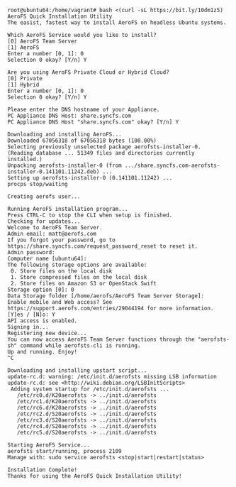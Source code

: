    root@ubuntu64:/home/vagrant# bash <(curl -sL https://bit.ly/10dm1z5)
    AeroFS Quick Installation Utility
    The easist, fastest way to install AeroFS on headless Ubuntu systems.

    Which AeroFS Service would you like to install?
    [0] AeroFS Team Server
    [1] AeroFS
    Enter a number [0, 1]: 0
    Selection 0 okay? [Y/n] Y

    Are you using AeroFS Private Cloud or Hybrid Cloud?
    [0] Private
    [1] Hybrid
    Enter a number [0, 1]: 0
    Selection 0 okay? [Y/n] Y

    Please enter the DNS hostname of your Appliance.
    PC Appliance DNS Host: share.syncfs.com
    PC Appliance DNS Host "share.syncfs.com" okay? [Y/n] Y

    Downloading and installing AeroFS...
    Downloaded 67056318 of 67056318 bytes (100.00%)
    Selecting previously unselected package aerofsts-installer-0.
    (Reading database ... 51349 files and directories currently installed.)
    Unpacking aerofsts-installer-0 (from .../share.syncfs.com-aerofsts-installer-0.141101.11242.deb) ...
    Setting up aerofsts-installer-0 (0.141101.11242) ...
    procps stop/waiting

    Creating aerofs user...

    Running AeroFS installation program...
    Press CTRL-C to stop the CLI when setup is finished.
    Checking for updates...
    Welcome to AeroFS Team Server.
    Admin email: matt@aerofs.com
    If you forgot your password, go to
    https://share.syncfs.com/request_password_reset to reset it.
    Admin password: 
    Computer name [ubuntu64]: 
    The following storage options are available:
     0. Store files on the local disk
     1. Store compressed files on the local disk
     2. Store files on Amazon S3 or OpenStack Swift
    Storage option [0]: 0
    Data Storage folder [/home/aerofs/AeroFS Team Server Storage]: 
    Enable mobile and Web access? See https://support.aerofs.com/entries/29044194 for more information.
    [Y]es / [N]o: Y
    API access is enabled.
    Signing in...
    Registering new device...
    You can now access AeroFS Team Server functions through the "aerofsts-sh" command while aerofsts-cli is running.
    Up and running. Enjoy!
    ^C

    Downloading and installing upstart script...
    update-rc.d: warning: /etc/init.d/aerofsts missing LSB information
    update-rc.d: see <http://wiki.debian.org/LSBInitScripts>
     Adding system startup for /etc/init.d/aerofsts ...
       /etc/rc0.d/K20aerofsts -> ../init.d/aerofsts
       /etc/rc1.d/K20aerofsts -> ../init.d/aerofsts
       /etc/rc6.d/K20aerofsts -> ../init.d/aerofsts
       /etc/rc2.d/S20aerofsts -> ../init.d/aerofsts
       /etc/rc3.d/S20aerofsts -> ../init.d/aerofsts
       /etc/rc4.d/S20aerofsts -> ../init.d/aerofsts
       /etc/rc5.d/S20aerofsts -> ../init.d/aerofsts

    Starting AeroFS Service...
    aerofsts start/running, process 2109
    Manage with: sudo service aerofsts <stop|start|restart|status>

    Installation Complete!
    Thanks for using the AeroFS Quick Installation Utility!
